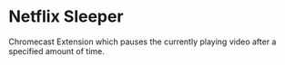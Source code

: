 # Netflix Sleeper

Chromecast Extension which pauses the currently playing video after a specified amount of time.